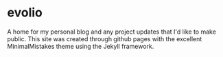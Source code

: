 # evolio
A home for my personal blog and any project updates that I'd like to make public. 
This site was created through github pages with the excellent MinimalMistakes theme using the Jekyll framework.
